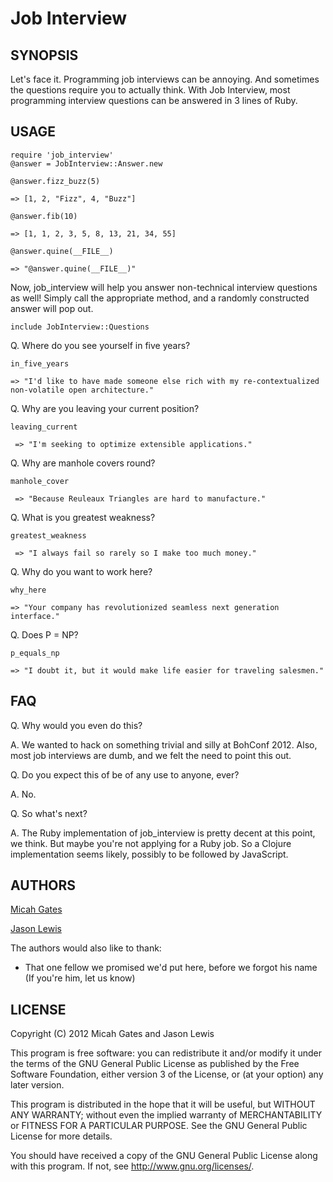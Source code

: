 # Job Interview

## SYNOPSIS

Let's face it. Programming job interviews can be annoying. And sometimes the questions require you to actually think. With Job Interview, most programming interview questions can be answered in 3 lines of Ruby.

## USAGE

    require 'job_interview'
    @answer = JobInterview::Answer.new

    @answer.fizz_buzz(5)

    => [1, 2, "Fizz", 4, "Buzz"]

    @answer.fib(10)

    => [1, 1, 2, 3, 5, 8, 13, 21, 34, 55]

    @answer.quine(__FILE__)

    => "@answer.quine(__FILE__)"

Now, job_interview will help you answer non-technical interview questions as well! Simply call the appropriate method, and a randomly constructed answer will pop out.

    include JobInterview::Questions

Q. Where do you see yourself in five years?

    in_five_years

    => "I'd like to have made someone else rich with my re-contextualized non-volatile open architecture."

Q. Why are you leaving your current position?

    leaving_current

     => "I'm seeking to optimize extensible applications."

Q.  Why are manhole covers round?

    manhole_cover

     => "Because Reuleaux Triangles are hard to manufacture."

Q.  What is you greatest weakness?

    greatest_weakness

     => "I always fail so rarely so I make too much money."

Q. Why do you want to work here?

    why_here

    => "Your company has revolutionized seamless next generation interface."

Q. Does P = NP?

    p_equals_np

    => "I doubt it, but it would make life easier for traveling salesmen."

## FAQ

  Q. Why would you even do this?

  A. We wanted to hack on something trivial and silly at BohConf 2012. Also, most job interviews are dumb, and we felt the need to point this out.

  Q. Do you expect this of be of any use to anyone, ever?

  A. No.

  Q. So what's next?

  A. The Ruby implementation of job_interview is pretty decent at this point, we think. But maybe you're not applying for a Ruby job. So a Clojure implementation seems likely, possibly to be followed by JavaScript.

## AUTHORS

[Micah Gates](https://github.com/mgates)

[Jason Lewis](https://github.com/canweriotnow)

The authors would also like to thank:

- That one fellow we promised we'd put here, before we forgot his name (If you're him, let us know)

## LICENSE


Copyright (C) 2012 Micah Gates and Jason Lewis

This program is free software: you can redistribute it and/or modify
it under the terms of the GNU General Public License as published by
the Free Software Foundation, either version 3 of the License, or
(at your option) any later version.

This program is distributed in the hope that it will be useful,
but WITHOUT ANY WARRANTY; without even the implied warranty of
MERCHANTABILITY or FITNESS FOR A PARTICULAR PURPOSE.  See the
GNU General Public License for more details.

You should have received a copy of the GNU General Public License
along with this program.  If not, see <http://www.gnu.org/licenses/>.
